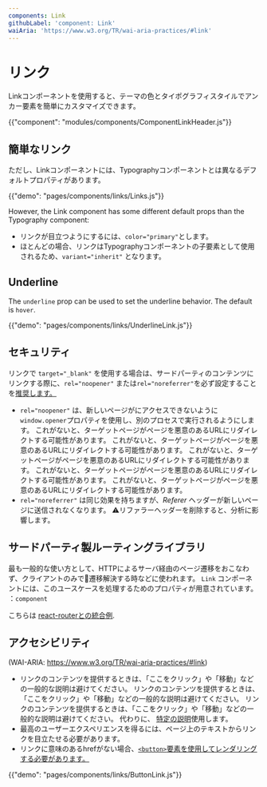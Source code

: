 ```yaml
---
components: Link
githubLabel: 'component: Link'
waiAria: 'https://www.w3.org/TR/wai-aria-practices/#link'
---
```


# リンク

<p class="description">Linkコンポーネントを使用すると、テーマの色とタイポグラフィスタイルでアンカー要素を簡単にカスタマイズできます。</p>

{{"component": "modules/components/ComponentLinkHeader.js"}}

## 簡単なリンク

ただし、Linkコンポーネントには、Typographyコンポーネントとは異なるデフォルトプロパティがあります。

{{"demo": "pages/components/links/Links.js"}}

However, the Link component has some different default props than the Typography component:

- リンクが目立つようにするには、`color="primary"`とします。
- ほとんどの場合、リンクはTypographyコンポーネントの子要素として使用されるため、`variant="inherit"` となります。

## Underline

The `underline` prop can be used to set the underline behavior. The default is `hover`.

{{"demo": "pages/components/links/UnderlineLink.js"}}

## セキュリティ

リンクで `target="_blank"` を使用する場合は、サードパーティのコンテンツにリンクする際に、`rel="noopener"` または`rel="noreferrer"`を必ず設定することを[推奨します。](https://developers.google.com/web/tools/lighthouse/audits/noopener)

- `rel="noopener"` は、新しいページがにアクセスできないように`window.opener`プロパティを使用し、別のプロセスで実行されるようにします。 これがないと、ターゲットページがページを悪意のあるURLにリダイレクトする可能性があります。 これがないと、ターゲットページがページを悪意のあるURLにリダイレクトする可能性があります。 これがないと、ターゲットページがページを悪意のあるURLにリダイレクトする可能性があります。 これがないと、ターゲットページがページを悪意のあるURLにリダイレクトする可能性があります。 これがないと、ターゲットページがページを悪意のあるURLにリダイレクトする可能性があります。
- `rel="noreferrer"` は同じ効果を持ちますが、*Referer* ヘッダーが新しいページに送信されなくなります。 ⚠️リファラーヘッダーを削除すると、分析に影響します。

## サードパーティ製ルーティングライブラリ

最も一般的な使い方として、HTTPによるサーバ経由のページ遷移をおこなわず、クライアントのみで遷移解決する時などに使われます。 `Link` コンポーネントには、このユースケースを処理するためのプロパティが用意されています。 ：`component`

こちらは [react-routerとの統合例](/guides/composition/#link).

## アクセシビリティ

(WAI-ARIA: https://www.w3.org/TR/wai-aria-practices/#link)

- リンクのコンテンツを提供するときは、「ここをクリック」や「移動」などの一般的な説明は避けてください。 リンクのコンテンツを提供するときは、「ここをクリック」や「移動」などの一般的な説明は避けてください。 リンクのコンテンツを提供するときは、「ここをクリック」や「移動」などの一般的な説明は避けてください。 代わりに、 [特定の説明](https://developers.google.com/web/tools/lighthouse/audits/descriptive-link-text)使用します。
- 最高のユーザーエクスペリエンスを得るには、ページ上のテキストからリンクを目立たせる必要があります。
- リンクに意味のあるhrefがない場合、[`<button>`要素を使用してレンダリングする必要があります。](https://github.com/evcohen/eslint-plugin-jsx-a11y/blob/master/docs/rules/anchor-is-valid.md)

{{"demo": "pages/components/links/ButtonLink.js"}}
